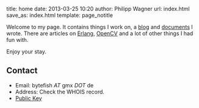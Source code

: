 title: home
date: 2013-03-25 10:20
author: Philipp Wagner
url: index.html
save_as: index.html
template: page_notitle

Welcome to my page. It contains things I work on, a [blog](blog) and [documents](documents) I wrote. There are articles on [Erlang](/tag/erlang), [OpenCV](/tag/opencv) and a lot of other things I had fun with.

Enjoy your stay.

## Contact ##

* Email: bytefish *AT* gmx *DOT* de
* Address: Check the WHOIS record.
* <a href="/static/philipp_wagner.asc.gz" class="mediafile gz">Public Key</a>
